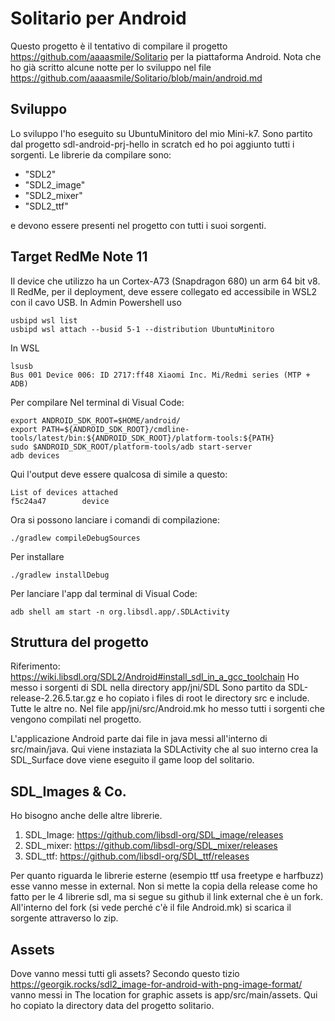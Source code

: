 # Solitario per Android

Questo progetto è il tentativo di compilare il progetto https://github.com/aaaasmile/Solitario per la piattaforma Android.
Nota che ho già scritto alcune notte per lo sviluppo nel file https://github.com/aaaasmile/Solitario/blob/main/android.md

## Sviluppo
Lo sviluppo l'ho eseguito su UbuntuMinitoro del mio Mini-k7. Sono partito dal progetto sdl-android-prj-hello
in scratch ed ho poi aggiunto tutti i sorgenti.
Le librerie da compilare sono:
- "SDL2"
- "SDL2_image"
- "SDL2_mixer"
- "SDL2_ttf"

e devono essere presenti nel progetto con tutti i suoi sorgenti.

## Target RedMe Note 11
Il device che utilizzo ha un Cortex-A73 (Snapdragon 680) un arm 64 bit v8.
Il RedMe, per il deployment, deve essere collegato ed accessibile in WSL2 con il cavo USB.
In Admin Powershell uso

    usbipd wsl list
    usbipd wsl attach --busid 5-1 --distribution UbuntuMinitoro
In WSL

    lsusb
    Bus 001 Device 006: ID 2717:ff48 Xiaomi Inc. Mi/Redmi series (MTP + ADB)

Per compilare
Nel terminal di Visual Code:

    export ANDROID_SDK_ROOT=$HOME/android/
	export PATH=${ANDROID_SDK_ROOT}/cmdline-tools/latest/bin:${ANDROID_SDK_ROOT}/platform-tools:${PATH}
	sudo $ANDROID_SDK_ROOT/platform-tools/adb start-server
	adb devices
Qui l'output deve essere qualcosa di simile a questo:

    List of devices attached
    f5c24a47        device

Ora si possono lanciare i comandi di compilazione:

    ./gradlew compileDebugSources
Per installare

    ./gradlew installDebug
Per lanciare l'app dal terminal di Visual Code:

    adb shell am start -n org.libsdl.app/.SDLActivity

## Struttura del progetto
Riferimento: https://wiki.libsdl.org/SDL2/Android#install_sdl_in_a_gcc_toolchain
Ho messo i sorgenti di SDL nella directory app/jni/SDL
Sono partito da SDL-release-2.26.5.tar.gz e ho copiato i files di root 
le directory src e include. Tutte le altre no.
Nel file app/jni/src/Android.mk ho messo tutti i sorgenti che vengono compilati nel progetto.

L'applicazione Android parte dai file in java messi all'interno di src/main/java.
Qui viene instaziata la SDLActivity che al suo interno crea la SDL_Surface dove viene eseguito
il game loop del solitario.

## SDL_Images & Co.
Ho bisogno anche delle altre librerie. 
1) SDL_Image: https://github.com/libsdl-org/SDL_image/releases
2) SDL_mixer: https://github.com/libsdl-org/SDL_mixer/releases
3) SDL_ttf: https://github.com/libsdl-org/SDL_ttf/releases

Per quanto riguarda le librerie esterne (esempio ttf usa freetype e harfbuzz) esse vanno messe
in external. Non si mette la copia della release come  ho fatto per le 4 librerie sdl, ma si segue
su github il link external che è un fork. All'interno del fork (si vede perché c'è il file Android.mk)
si scarica il sorgente attraverso lo zip.

## Assets
Dove vanno messi tutti gli assets?
Secondo questo tizio https://georgik.rocks/sdl2_image-for-android-with-png-image-format/
vanno messi in The location for graphic assets is app/src/main/assets.
Qui ho copiato la directory data del progetto solitario.